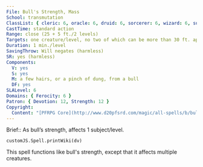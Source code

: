 ```yaml
---
File: Bull's Strength, Mass
School: transmutation
ClassList: { cleric: 6, oracle: 6, druid: 6, sorcerer: 6, wizard: 6, summoner: 4, magus: 6, shaman: 6, psychic: 6, unchained summoner: 6 }
CastTime: standard action
Range: close (25 + 5 ft./2 levels)
Targets: one creature/level, no two of which can be more than 30 ft. apart
Duration: 1 min./level
SavingThrow: Will negates (harmless)
SR: yes (harmless)
Components:
  V: yes
  S: yes
  M: a few hairs, or a pinch of dung, from a bull
  DF: yes
SLALevel: 6
Domains: { Ferocity: 6 }
Patron: { Devotion: 12, Strength: 12 }
Copyright:
  Content: "[PFRPG Core](http://www.d20pfsrd.com/magic/all-spells/b/bull-s-strength)"
---
```

Brief:: As bull’s strength, affects 1 subject/level.

```dataviewjs
customJS.Spell.printWiki(dv)
```

This spell functions like bull's strength, except that it affects multiple creatures.
